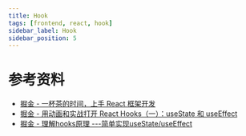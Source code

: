 ```yaml
---
title: Hook
tags: [frontend, react, hook]
sidebar_label: Hook
sidebar_position: 5
---
```


# 参考资料

* [掘金 - 一杯茶的时间，上手 React 框架开发](https://juejin.cn/post/6844904020809629710)
* [掘金 - 用动画和实战打开 React Hooks（一）：useState 和 useEffect](https://juejin.cn/post/6844904127110053895)
* [掘金 - 理解hooks原理 ---简单实现useState/useEffect](https://juejin.cn/post/7064134489533841439)